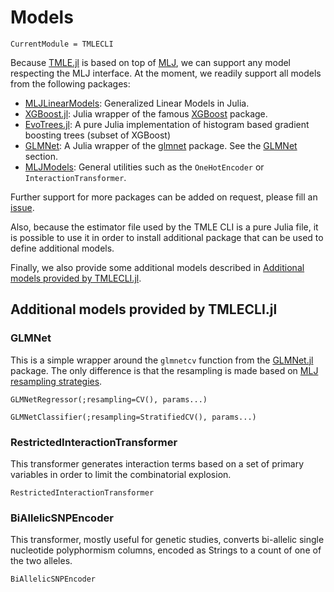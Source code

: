 # Models

```@meta
CurrentModule = TMLECLI
```

Because [TMLE.jl](https://targene.github.io/TMLE.jl/stable/) is based on top of [MLJ](https://alan-turing-institute.github.io/MLJ.jl/dev/), we can support any model respecting the MLJ interface. At the moment, we readily support all models from the following packages:

- [MLJLinearModels](https://juliaai.github.io/MLJLinearModels.jl/stable/): Generalized Linear Models in Julia.
- [XGBoost.jl](https://dmlc.github.io/XGBoost.jl/dev/): Julia wrapper of the famous [XGBoost](https://xgboost.readthedocs.io/en/stable/) package.
- [EvoTrees.jl](https://evovest.github.io/EvoTrees.jl/stable/): A pure Julia implementation of histogram based gradient boosting trees (subset of XGBoost)
- [GLMNet](https://github.com/JuliaStats/GLMNet.jl): A Julia wrapper of the [glmnet](https://glmnet.stanford.edu/articles/glmnet.html) package. See the [GLMNet](@ref) section.
- [MLJModels](https://github.com/JuliaAI/MLJModels.jl): General utilities such as the `OneHotEncoder` or `InteractionTransformer`.

Further support for more packages can be added on request, please fill an [issue](https://github.com/TARGENE/TMLECLI.jl/issues).

Also, because the estimator file used by the TMLE CLI is a pure Julia file, it is possible to use it in order to install additional package that can be used to define additional models.

Finally, we also provide some additional models described in [Additional models provided by TMLECLI.jl](@ref).

## Additional models provided by TMLECLI.jl

### GLMNet

This is a simple wrapper around the `glmnetcv` function from the [GLMNet.jl](https://github.com/JuliaStats/GLMNet.jl) package. The only difference is that the resampling is made based on [MLJ resampling strategies](https://alan-turing-institute.github.io/MLJ.jl/dev/evaluating_model_performance/#Built-in-resampling-strategies).

```@docs
GLMNetRegressor(;resampling=CV(), params...)
```

```@docs
GLMNetClassifier(;resampling=StratifiedCV(), params...)
```

### RestrictedInteractionTransformer

This transformer generates interaction terms based on a set of primary variables in order to limit the combinatorial explosion.

```@docs
RestrictedInteractionTransformer
```

### BiAllelicSNPEncoder

This transformer, mostly useful for genetic studies, converts bi-allelic single nucleotide polyphormism columns, encoded as Strings to a count of one of the two alleles.

```@docs
BiAllelicSNPEncoder
```
